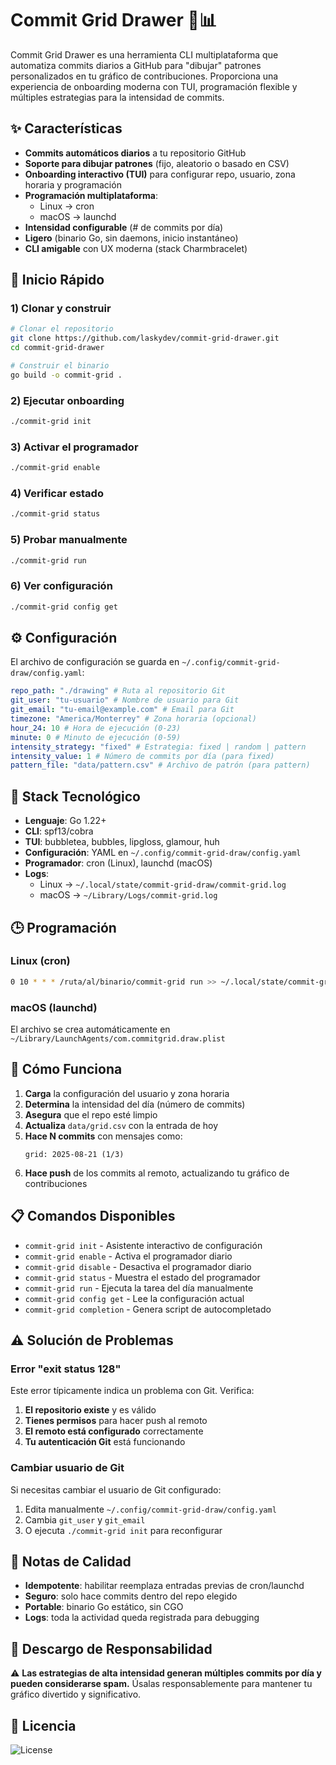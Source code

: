 # Commit Grid Drawer 🎨📊

Commit Grid Drawer es una herramienta CLI multiplataforma que automatiza commits diarios a GitHub para "dibujar" patrones personalizados en tu gráfico de contribuciones.
Proporciona una experiencia de onboarding moderna con TUI, programación flexible y múltiples estrategias para la intensidad de commits.

## ✨ Características

- **Commits automáticos diarios** a tu repositorio GitHub
- **Soporte para dibujar patrones** (fijo, aleatorio o basado en CSV)
- **Onboarding interactivo (TUI)** para configurar repo, usuario, zona horaria y programación
- **Programación multiplataforma**:
  - Linux → cron
  - macOS → launchd
- **Intensidad configurable** (# de commits por día)
- **Ligero** (binario Go, sin daemons, inicio instantáneo)
- **CLI amigable** con UX moderna (stack Charmbracelet)

## 🚀 Inicio Rápido

### 1) Clonar y construir

```bash
# Clonar el repositorio
git clone https://github.com/laskydev/commit-grid-drawer.git
cd commit-grid-drawer

# Construir el binario
go build -o commit-grid .
```

### 2) Ejecutar onboarding

```bash
./commit-grid init
```

### 3) Activar el programador

```bash
./commit-grid enable
```

### 4) Verificar estado

```bash
./commit-grid status
```

### 5) Probar manualmente

```bash
./commit-grid run
```

### 6) Ver configuración

```bash
./commit-grid config get
```

## ⚙️ Configuración

El archivo de configuración se guarda en `~/.config/commit-grid-draw/config.yaml`:

```yaml
repo_path: "./drawing" # Ruta al repositorio Git
git_user: "tu-usuario" # Nombre de usuario para Git
git_email: "tu-email@example.com" # Email para Git
timezone: "America/Monterrey" # Zona horaria (opcional)
hour_24: 10 # Hora de ejecución (0-23)
minute: 0 # Minuto de ejecución (0-59)
intensity_strategy: "fixed" # Estrategia: fixed | random | pattern
intensity_value: 1 # Número de commits por día (para fixed)
pattern_file: "data/pattern.csv" # Archivo de patrón (para pattern)
```

## 🧱 Stack Tecnológico

- **Lenguaje**: Go 1.22+
- **CLI**: spf13/cobra
- **TUI**: bubbletea, bubbles, lipgloss, glamour, huh
- **Configuración**: YAML en `~/.config/commit-grid-draw/config.yaml`
- **Programador**: cron (Linux), launchd (macOS)
- **Logs**:
  - Linux → `~/.local/state/commit-grid-draw/commit-grid.log`
  - macOS → `~/Library/Logs/commit-grid.log`

## 🕒 Programación

### Linux (cron)

```bash
0 10 * * * /ruta/al/binario/commit-grid run >> ~/.local/state/commit-grid-draw/commit-grid.log 2>&1
```

### macOS (launchd)

El archivo se crea automáticamente en `~/Library/LaunchAgents/com.commitgrid.draw.plist`

## 🤖 Cómo Funciona

1. **Carga** la configuración del usuario y zona horaria
2. **Determina** la intensidad del día (número de commits)
3. **Asegura** que el repo esté limpio
4. **Actualiza** `data/grid.csv` con la entrada de hoy
5. **Hace N commits** con mensajes como:
   ```
   grid: 2025-08-21 (1/3)
   ```
6. **Hace push** de los commits al remoto, actualizando tu gráfico de contribuciones

## 📋 Comandos Disponibles

- `commit-grid init` - Asistente interactivo de configuración
- `commit-grid enable` - Activa el programador diario
- `commit-grid disable` - Desactiva el programador diario
- `commit-grid status` - Muestra el estado del programador
- `commit-grid run` - Ejecuta la tarea del día manualmente
- `commit-grid config get` - Lee la configuración actual
- `commit-grid completion` - Genera script de autocompletado

## ⚠️ Solución de Problemas

### Error "exit status 128"

Este error típicamente indica un problema con Git. Verifica:

1. **El repositorio existe** y es válido
2. **Tienes permisos** para hacer push al remoto
3. **El remoto está configurado** correctamente
4. **Tu autenticación Git** está funcionando

### Cambiar usuario de Git

Si necesitas cambiar el usuario de Git configurado:

1. Edita manualmente `~/.config/commit-grid-draw/config.yaml`
2. Cambia `git_user` y `git_email`
3. O ejecuta `./commit-grid init` para reconfigurar

## 🧪 Notas de Calidad

- **Idempotente**: habilitar reemplaza entradas previas de cron/launchd
- **Seguro**: solo hace commits dentro del repo elegido
- **Portable**: binario Go estático, sin CGO
- **Logs**: toda la actividad queda registrada para debugging

## 📌 Descargo de Responsabilidad

⚠️ **Las estrategias de alta intensidad generan múltiples commits por día y pueden considerarse spam.** Úsalas responsablemente para mantener tu gráfico divertido y significativo.

## 📄 Licencia

![License](https://img.shields.io/badge/License-BSD_3--Clause-blue.svg)
